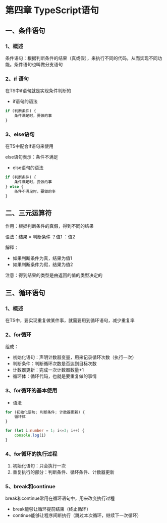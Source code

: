 # 第四章 TypeScript语句

## 一、条件语句

### 1、概述

条件语句：根据判断条件的结果（真或假），来执行不同的代码，从而实现不同功能。条件语句也叫做分支语句

### 2、if 语句

在TS中if语句就是实现条件判断的

- if语句的语法

```typescript
if (判断条件) {
	条件满足时，要做的事
}
```

### 3、else语句

在TS中配合if语句来使用

else语句表示：条件不满足

- else语句的语法

```typescript
if (判断条件) {
	条件满足时，要做的事
} else {
    条件不满足时，要做的事
}
```

## 二、三元运算符

作用：根据判断条件的真假，得到不同的结果

语法：结果 = 判断条件 ？值1 ：值2

解释：

- 如果判断条件为真，结果为值1
- 如果判断条件为假，结果为值2

注意：得到结果的类型是由返回的值的类型决定的

## 三、循环语句

### 1、概述

在TS中，要实现重复做某件事，就需要用到循环语句，减少重复率

### 2、for循环

组成：

- 初始化语句：声明计数器变量，用来记录循环次数（执行一次）
- 判断条件：判断循环次数是否达到目标次数
- 计数器更新：完成一次计数器数量+1
- 循环体：循环代码，也就是要重复做的事情

### 3、for循环的基本使用

- 语法

```typescript
for (初始化语句; 判断条件; 计数器更新) {
	循环体
}

for (let i:number = 1; i<=3; i++) {
	console.log(i)
}
```

### 4、for循环的执行过程

1. 初始化语句：只会执行一次
2. 重复执行的部分：判断条件、循环条件、计数器更新

### 5、break和continue

break和continue常用在循环语句中，用来改变执行过程

- break能够让循环提前结束（终止循环）
- continue能够让程序间断执行（跳过本次循环，继续下一次循环）